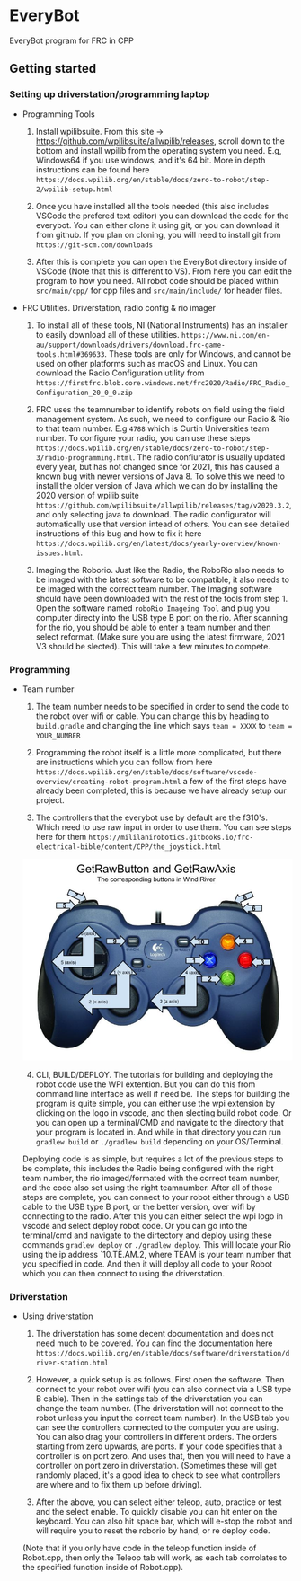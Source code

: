 # EveryBot
EveryBot program for FRC in CPP

## Getting started

### Setting up driverstation/programming laptop

- Programming Tools
	1. Install wpilibsuite. From this site -> https://github.com/wpilibsuite/allwpilib/releases, scroll down to the bottom and install wpilib from the operating system you need. E.g, Windows64 if you use windows, and it's 64 bit. More in depth instructions can be found here `https://docs.wpilib.org/en/stable/docs/zero-to-robot/step-2/wpilib-setup.html`

	2. Once you have installed all the tools needed (this also includes VSCode the prefered text editor) you can download the code for the everybot. You can either clone it using git, or you can download it from github. If you plan on cloning, you will need to install git from `https://git-scm.com/downloads`

	3. After this is complete you can open the EveryBot directory inside of VSCode (Note that this is different to VS). From here you can edit the program to how you need. All robot code should be placed within `src/main/cpp/` for cpp files and `src/main/include/` for header files.

- FRC Utilities. Driverstation, radio config & rio imager
	1. To install all of these tools, NI (National Instruments) has an installer to easily download all of these utilities. `https://www.ni.com/en-au/support/downloads/drivers/download.frc-game-tools.html#369633`. These tools are only for Windows, and cannot be used on other platforms such as macOS and Linux. You can download the Radio Configuration utility from `https://firstfrc.blob.core.windows.net/frc2020/Radio/FRC_Radio_Configuration_20_0_0.zip`

	2. FRC uses the teamnumber to identify robots on field using the field management system. As such, we need to configure our Radio & Rio to that team number. E.g `4788` which is Curtin Universities team number. To configure your radio, you can use these steps `https://docs.wpilib.org/en/stable/docs/zero-to-robot/step-3/radio-programming.html`. The radio confiurator is usually updated every year, but has not changed since for 2021, this has caused a known bug with newer versions of Java 8. To solve this we need to install the older version of Java which we can do by installing the 2020 version of wpilib suite `https://github.com/wpilibsuite/allwpilib/releases/tag/v2020.3.2`, and only selecting java to download. The radio configurator will automatically use that version intead of others. You can see detailed instructions of this bug and how to fix it here `https://docs.wpilib.org/en/latest/docs/yearly-overview/known-issues.html`.

	3. Imaging the Roborio. Just like the Radio, the RoboRio also needs to be imaged with the latest software to be compatible, it also needs to be imaged with the correct team number. The Imaging software should have been downloaded with the rest of the tools from step 1. Open the software named `roboRio Imageing Tool` and plug you computer directy into the USB type B port on the rio. After scanning for the rio, you should be able to enter a team number and then select reformat. (Make sure you are using the latest firmware, 2021 V3 should be slected). This will take a few minutes to compete.


### Programming

- Team number
	1. The team number needs to be specified in order to send the code to the robot over wifi or cable. You can change this by heading to `build.gradle` and changing the line which says `team = XXXX` to `team = YOUR_NUMBER`

	2. Programming the robot itself is a little more complicated, but there are instructions which you can follow from here `https://docs.wpilib.org/en/stable/docs/software/vscode-overview/creating-robot-program.html` a few of the first steps have already been completed, this is because we have already setup our project.

	3. The controllers that the everybot use by default are the f310's. Which need to use raw input in order to use them. You can see steps here for them `https://mililanirobotics.gitbooks.io/frc-electrical-bible/content/CPP/the_joystick.html`

	![Raw Input Numbers for F310](images/gamepadlabel.jpg)

	4. CLI, BUILD/DEPLOY. The tutorials for building and deploying the robot code use the WPI extention. But you can do this from command line interface as well if need be. The steps for building the program is quite simple, you can either use the wpi extension by clicking on the logo in vscode, and then slecting build robot code. Or you can open up a terminal/CMD and navigate to the directory that your program is located in. And while in that directory you can run `gradlew build` or `./gradlew build` depending on your OS/Terminal.

	Deploying code is as simple, but requires a lot of the previous steps to be complete, this includes the Radio being configured with the right team number, the rio imaged/formated with the correct team number, and the code also set using the right teamnumber. After all of those steps are complete, you can connect to your robot either through a USB cable to the USB type B port, or the better version, over wifi by connecting to the radio. After this you can either select the wpi logo in vscode and select deploy robot code. Or you can go into the terminal/cmd and navigate to the dirtectory and deploy using these commands `gradlew deploy` or `./gradlew deploy`. This will locate your Rio using the ip address `10.TE.AM.2, where TEAM is your team number that you specified in code. And then it will deploy all code to your Robot which you can then connect to using the driverstation.

### Driverstation

- Using driverstation
	1. The driverstation has some decent documentation and does not need much to be covered. You can find the documentation here `https://docs.wpilib.org/en/stable/docs/software/driverstation/driver-station.html`

	2. However, a quick setup is as follows. First open the software. Then connect to your robot over wifi (you can also connect via a USB type B cable). Then in the settings tab of the driverstation you can change the team number. (The driverstation will not connect to the robot unless you input the correct team number). In the USB tab you can see the controllers connected to the computer you are using. You can also drag your controllers in different orders. The orders starting from zero upwards, are ports. If your code specifies that a controller is on port zero. And uses that, then you will need to have a controller on port zero in driverstation. (Sometimes these will get randomly placed, it's a good idea to check to see what controllers are where and to fix them up before driving). 

	3. After the above, you can select either teleop, auto, practice or test and the select enable. To quickly disable you can hit enter on the keyboard. You can also hit space bar, which will e-stop the robot and will require you to reset the roborio by hand, or re deploy code.

	(Note that if you only have code in the teleop function inside of Robot.cpp, then only the Teleop tab will work, as each tab corrolates to the specified function inside of Robot.cpp).

